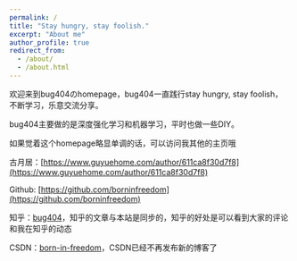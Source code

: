 ```yaml
---
permalink: /
title: "Stay hungry, stay foolish."
excerpt: "About me"
author_profile: true
redirect_from: 
  - /about/
  - /about.html
---
```


欢迎来到bug404のhomepage，bug404一直践行stay hungry, stay foolish，不断学习，乐意交流分享。

bug404主要做的是深度强化学习和机器学习，平时也做一些DIY。

如果觉着这个homepage略显单调的话，可以访问我其他的主页哦

古月居：[https://www.guyuehome.com/author/611ca8f30d7f8](https://www.guyuehome.com/author/611ca8f30d7f8)

Github: [https://github.com/borninfreedom](https://github.com/borninfreedom)

知乎：[bug404](https://www.zhihu.com/people/bug-404)，知乎的文章与本站是同步的，知乎的好处是可以看到大家的评论和我在知乎的动态

CSDN：[born-in-freedom](https://blog.csdn.net/bornfree5511)，CSDN已经不再发布新的博客了

